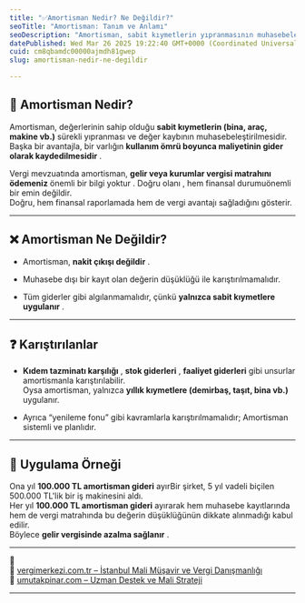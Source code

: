 ```yaml
---
title: "✅Amortisman Nedir? Ne Değildir?"
seoTitle: "Amortisman: Tanım ve Anlamı"
seoDescription: "Amortisman, sabit kıymetlerin yıpranmasının muhasebeleştirilmesidir. Nakit çıkışı değildir ve sadece sabit kıymetlere uygulanır"
datePublished: Wed Mar 26 2025 19:22:40 GMT+0000 (Coordinated Universal Time)
cuid: cm8qbamdc00000ajmdh81gwep
slug: amortisman-nedir-ne-degildir

---
```


## 🔹 Amortisman Nedir?

Amortisman, değerlerinin sahip olduğu **sabit kıymetlerin (bina, araç, makine vb.)** sürekli yıpranması ve değer kaybının muhasebeleştirilmesidir.  
Başka bir avantajla, bir varlığın **kullanım ömrü boyunca maliyetinin gider olarak kaydedilmesidir** .

Vergi mevzuatında amortisman, **gelir veya kurumlar vergisi matrahını ödemeniz** önemli bir bilgi yoktur . Doğru olanı , hem finansal durumuönemli bir emin değildir.  
Doğru, hem finansal raporlamada hem de vergi avantajı sağladığını gösterir.

---

## ❌ Amortisman Ne Değildir?

* Amortisman, **nakit çıkışı değildir** .
    
* Muhasebe dışı bir kayıt olan değerin düşüklüğü ile karıştırılmamalıdır.
    
* Tüm giderler gibi algılanmamalıdır, çünkü **yalnızca sabit kıymetlere uygulanır** .
    

---

## ❓ Karıştırılanlar

* **Kıdem tazminatı karşılığı** , **stok giderleri** , **faaliyet giderleri** gibi unsurlar amortismanla karıştırılabilir.  
    Oysa amortisman, yalnızca **yıllık kıymetlere (demirbaş, taşıt, bina vb.)** uygulanır.
    
* Ayrıca “yenileme fonu” gibi kavramlarla karıştırılmamalıdır; Amortisman sistemli ve planlıdır.
    

---

## 🧠 Uygulama Örneği

Ona yıl **100.000 TL amortisman gideri** ayırBir şirket, 5 yıl vadeli biçilen 500.000 TL'lik bir iş makinesini aldı.  
Her yıl **100.000 TL amortisman gideri** ayırarak hem muhasebe kayıtlarında hem de vergi matrahında bu değerin düşüklüğünün dikkate alınmadığı kabul edilir.  
Böylece **gelir vergisinde azalma sağlanır** .

---

🔗  
📌 [vergimerkezi.com.tr – İstanbul Mali Müşavir ve Vergi Danışmanlığı](https://vergimerkezi.com.tr)  
📌 [umutakpinar.com – Uzman Destek ve Mali Strateji](https://umutakpinar.com)

---